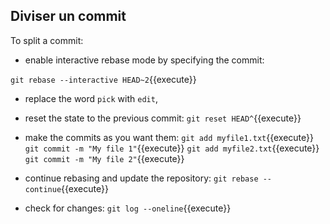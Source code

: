 ## Diviser un commit

To split a commit:
- enable interactive rebase mode by specifying the commit:

`git rebase --interactive HEAD~2`{{execute}}

- replace the word `pick` with `edit`,
- reset the state to the previous commit:
`git reset HEAD^`{{execute}}

- make the commits as you want them:
`git add myfile1.txt`{{execute}}
`git commit -m "My file 1"`{{execute}}
`git add myfile2.txt`{{execute}}
`git commit -m "My file 2"`{{execute}}

- continue rebasing and update the repository:
`git rebase --continue`{{execute}}

- check for changes:
`git log --oneline`{{execute}}
